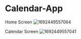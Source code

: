 # Calendar-App

Home Screen
![1692449557064](https://github.com/Ishini0818/Calendar-App/assets/101697017/5dd24ea4-05a1-42e0-94cb-15e8e3acd4dd) 

Calendar Screen
![1692449557041](https://github.com/Ishini0818/Calendar-App/assets/101697017/a3ab9dfd-9970-4009-95b5-6ade255629b1)
